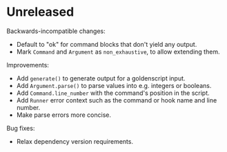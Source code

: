 # Unreleased

Backwards-incompatible changes:

* Default to "ok" for command blocks that don't yield any output.
* Mark `Command` and `Argument` as `non_exhaustive`, to allow extending them.

Improvements:

* Add `generate()` to generate output for a goldenscript input.
* Add `Argument.parse()` to parse values into e.g. integers or booleans.
* Add `Command.line_number` with the command's position in the script.
* Add `Runner` error context such as the command or hook name and line number.
* Make parse errors more concise.

Bug fixes:

* Relax dependency version requirements.